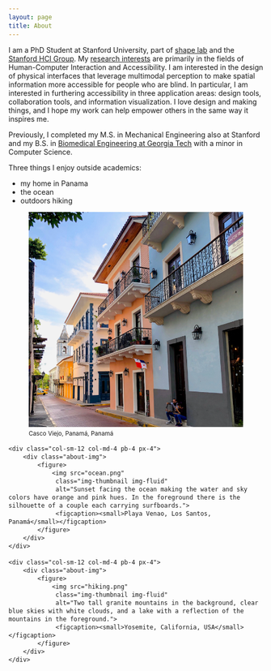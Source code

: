 ```yaml
---
layout: page
title: About
---
```


I am a PhD Student at Stanford University, part of [shape lab](http://shape.stanford.edu) and the [Stanford HCI Group](https://hci.stanford.edu/). My [research interests](research/) are primarily in the fields of Human-Computer Interaction and Accessibility. I am interested in the design of physical interfaces that leverage multimodal perception to make spatial information more accessible for people who are blind. In particular, I am interested in furthering accessibility in three application areas: design tools, collaboration tools, and information visualization. I love design and making things, and I hope my work can help empower others in the same way it inspires me.

Previously, I completed my M.S. in Mechanical Engineering also at Stanford and my B.S. in [Biomedical Engineering at Georgia Tech](https://bme.gatech.edu) with a minor in Computer Science. 

Three things I enjoy outside academics:
- my home in Panama
- the ocean
- outdoors hiking

<div class="row mt-5 mb-5">
	<div class="col-sm-12 col-md-4 pb-4 px-4">
		<div class="about-img">
			<figure>
				<img src="panama.png" 
			     class="img-thumbnail img-fluid" 
			     alt="Colorful Spanish style houses with outdoors balconies facing an old brick road.">
			     <figcaption><small>Casco Viejo, Panamá, Panamá</small></figcaption>
			</figure>
		</div>
	</div>

	<div class="col-sm-12 col-md-4 pb-4 px-4">
		<div class="about-img">
			<figure>
				<img src="ocean.png" 
			     class="img-thumbnail img-fluid" 
			     alt="Sunset facing the ocean making the water and sky colors have orange and pink hues. In the foreground there is the silhouette of a couple each carrying surfboards.">
			     <figcaption><small>Playa Venao, Los Santos, Panamá</small></figcaption>
			</figure>
		</div>
	</div>

	<div class="col-sm-12 col-md-4 pb-4 px-4">
		<div class="about-img">
			<figure>
				<img src="hiking.png" 
			     class="img-thumbnail img-fluid" 
			     alt="Two tall granite mountains in the background, clear blue skies with white clouds, and a lake with a reflection of the mountains in the foreground.">
			     <figcaption><small>Yosemite, California, USA</small></figcaption>
			</figure>
		</div>
	</div>

</div>